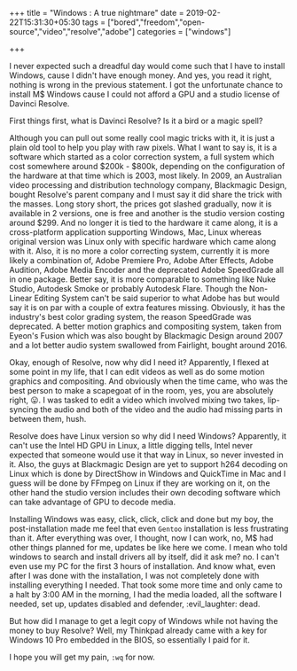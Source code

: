 +++
title = "Windows : A true nightmare"
date = 2019-02-22T15:31:30+05:30
tags = ["bored","freedom","open-source","video","resolve","adobe"]
categories = ["windows"]

+++

I never expected such a dreadful day would come such that I have to install Windows, cause I didn't have enough money. And yes, you read it right, nothing is wrong in the previous statement. I got the unfortunate chance to install M$ Windows cause I could not afford a GPU and a studio license of Davinci Resolve.

First things first, what is Davinci Resolve? Is it a bird or a magic spell?

Although you can pull out some really cool magic tricks with it, it is just a plain old tool to help you play with raw pixels. What I want to say is, it is a software which started as a color correction system, a full system which cost somewhere around $200k - $800k, depending on the configuration of the hardware at that time which is 2003, most likely. In 2009, an Australian video processing and distribution technology company, Blackmagic Design, bought Resolve's parent company and I must say it did share the trick with the masses. Long story short, the prices got slashed gradually, now it is available in 2 versions, one is free and another is the studio version costing around $299. And no longer it is tied to the hardware it came along, it is a cross-platform application supporting Windows, Mac, Linux whereas original version was Linux only with specific hardware which came along with it. Also, it is no more a color correcting system, currently it is more likely a combination of, Adobe Premiere Pro, Adobe After Effects, Adobe Audition, Adobe Media Encoder and the deprecated Adobe SpeedGrade all in one package. Better say, it is more comparable to something like Nuke Studio, Autodesk Smoke or probably Autodesk Flare. Though the Non-Linear Editing System can't be said superior to what Adobe has but would say it is on par with a couple of extra features missing. Obviously, it has the industry's best color grading system, the reason SpeedGrade was deprecated. A better motion graphics and compositing system, taken from Eyeon's Fusion which was also bought by Blackmagic Design around 2007 and a lot better audio system swallowed from Fairlight, bought around 2016.

Okay, enough of Resolve, now why did I need it? Apparently, I flexed at some point in my life, that I can edit videos as well as do some motion graphics and compositing. And obviously when the time came, who was the best person to make a scapegoat of in the room, yes, you are absolutely right, :stuck_out_tongue:. I was tasked to edit a video which involved mixing two takes, lip-syncing the audio and both of the video and the audio had missing parts in between them, hush. 

Resolve does have Linux version so why did I need Windows? Apparently, it can't use the Intel HD GPU in Linux, a little digging tells, Intel never expected that someone would use it that way in Linux, so never invested in it. Also, the guys at Blackmagic Design are yet to support h264 decoding on Linux which is done by DirectShow in Windows and QuickTime in Mac and I guess will be done by FFmpeg on Linux if they are working on it, on the other hand the studio version includes their own decoding software which can take advantage of GPU to decode media.

Installing Windows was easy, click, click, click and done but my boy, the post-installation made me feel that even `Gentoo` installation is less frustrating than it. After everything was over, I thought, now I can work, no, M$ had other things planned for me, updates be like here we come. I mean who told windows to search and install drivers all by itself, did it ask me? no. I can't even use my PC for the first 3 hours of installation. And know what, even after I was done with the installation, I was not completely done with installing everything I needed. That took some more time and only came to a halt by 3:00 AM in the morning, I had the media loaded, all the software I needed, set up, updates disabled and defender, :evil_laughter: dead. 

But how did I manage to get a legit copy of Windows while not having the money to buy Resolve? Well, my Thinkpad already came with a key for Windows 10 Pro embedded in the BIOS, so essentially I paid for it.

I hope you will get my pain, `:wq` for now.
